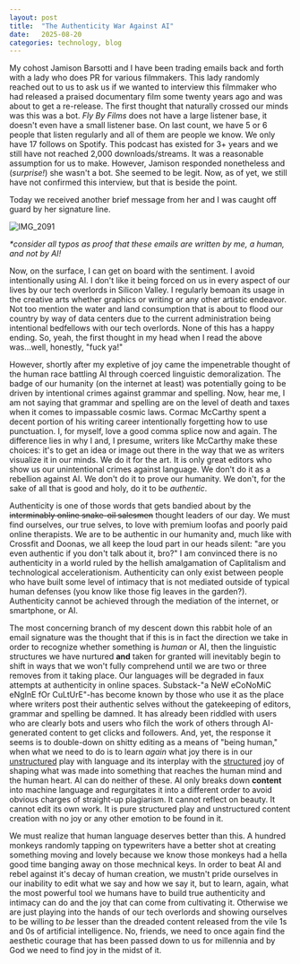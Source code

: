 ```yaml
---
layout: post
title:  "The Authenticity War Against AI"
date:   2025-08-20
categories: technology, blog
---
```


My cohost Jamison Barsotti and I have been trading emails back and forth with a lady who does PR for various filmmakers. This lady randomly reached out to us to ask us if we wanted to interview this filmmaker who had released a praised documentary film some twenty years ago and was about to get a re-release. The first thought that naturally crossed our minds was this was a bot. _Fly By Films_ does not have a large listener base, it doesn't even have a small listener base. On last count, we have 5 or 6 people that listen regularly and all of them are people we know. We only have 17 follows on Spotify. This podcast has existed for 3+ years and we still have not reached 2,000 downloads/streams. It was a reasonable assumption for us to make. However, Jamison responded nonetheless and (_surprise!_) she wasn't a bot. She seemed to be legit. Now, as of yet, we still have not confirmed this interview, but that is beside the point. 

Today we received another brief message from her and I was caught off guard by her signature line.

![IMG_2091](https://p.ipic.vip/qgkw5q.jpg)

_*consider all typos as proof that these emails are written by me, a human, and not by AI!_

Now, on the surface, I can get on board with the sentiment. I avoid intentionally using AI. I don't like it being forced on us in every aspect of our lives by our tech overlords in Silicon Valley. I regularly bemoan its usage in the creative arts whether graphics or writing or any other artistic endeavor. Not too mention the water and land consumption that is about to flood our country by way of data centers due to the current administration being intentional bedfellows with our tech overlords. None of this has a happy ending. So, yeah, the first thought in my head when I read the above was...well, honestly, "fuck ya!" 

However, shortly after my expletive of joy came the impenetrable thought of the human race battling AI through coerced linguistic demoralization. The badge of our humanity (on the internet at least) was potentially going to be driven by intentional crimes against grammar and spelling. Now, hear me, I am not saying that grammar and spelling are on the level of death and taxes when it comes to impassable cosmic laws. Cormac McCarthy spent a decent portion of his writing career intentionally forgetting how to use punctuation. I, for myself, love a good comma splice now and again. The difference lies in why I and, I presume, writers like McCarthy make these choices: it's to get an idea or image out there in the way that we as writers visualize it in our minds. We do it for the art. It is only great editors who show us our unintentional crimes against language. We don't do it as a rebellion against AI. We don't do it to prove our humanity.  We don't, for the sake of all that is good and holy, do it to be _authentic_.

Authenticity is one of those words that gets bandied about by the ~~interminably online snake-oil salesmen~~ thought leaders of our day. We must find ourselves, our true selves, to love with premium loofas and poorly paid online therapists. We are to be authentic in our humanity and, much like with Crossfit and Doonas, we all keep the loud part in our heads silent: "are you even authentic if you don't talk about it, bro?" I am convinced there is no authenticity in a world ruled by the hellish amalgamation of Caplitalism and technological accelerationism. Authenticity can only exist between people who have built some level of intimacy that is not mediated outside of typical human defenses (you know like those fig leaves in the garden?). Authenticity cannot be achieved through the mediation of the internet, or smartphone, or AI. 

The most concerning branch of my descent down this rabbit hole of an email signature was the thought that if this is in fact the direction we take in order to recognize whether something is _human_ or AI, then the linguistic structures we have nurtured **and** taken for granted will inevitably begin to shift in ways that we won't fully comprehend until we are two or three removes from it taking place. Our languages will be degraded in faux attempts at authenticity in online spaces. Substack-"a NeW eCoNoMiC eNgInE fOr CuLtUrE"-has become known by those who use it as the place where writers post their authentic selves without the gatekeeping of editors, grammar and spelling be damned. It has already been riddled with users who are clearly bots and users who filch the work of others through AI-generated content to get clicks and followers. And, yet, the response it seems is to double-down on shitty editing as a means of "being human," when what we need to do is to learn _again_ what joy there is in our <u>unstructured</u> play with language and its interplay with the <u>structured</u> joy of shaping what was made into something that reaches the human mind and the human heart. AI can do neither of these. AI only breaks down **content** into machine language and regurgitates it into a different order to avoid obvious charges of straight-up plagiarism. It cannot reflect on beauty. It cannot edit its own work. It is pure structured play and unstructured content creation with no joy or any other emotion to be found in it. 

We must realize that human language deserves better than this. A hundred monkeys randomly tapping on typewriters have a better shot at creating something moving and lovely because we know those monkeys had a hella good time banging away on those mechnical keys. In order to beat AI and rebel against it's decay of human creation, we mustn't pride ourselves in our inability to edit what we say and how we say it, but to learn, again, what the most powerful tool we humans have to build true authenticity and intimacy can do and the joy that can come from cultivating it. Otherwise we are just playing into the hands of our tech overlords and showing ourselves to be willing to *be* lesser than the dreaded content released from the vile 1s and 0s of artificial intelligence. No, friends, we need to once again find the aesthetic courage that has been passed down to us for millennia and by God we need to find joy in the midst of it. 
